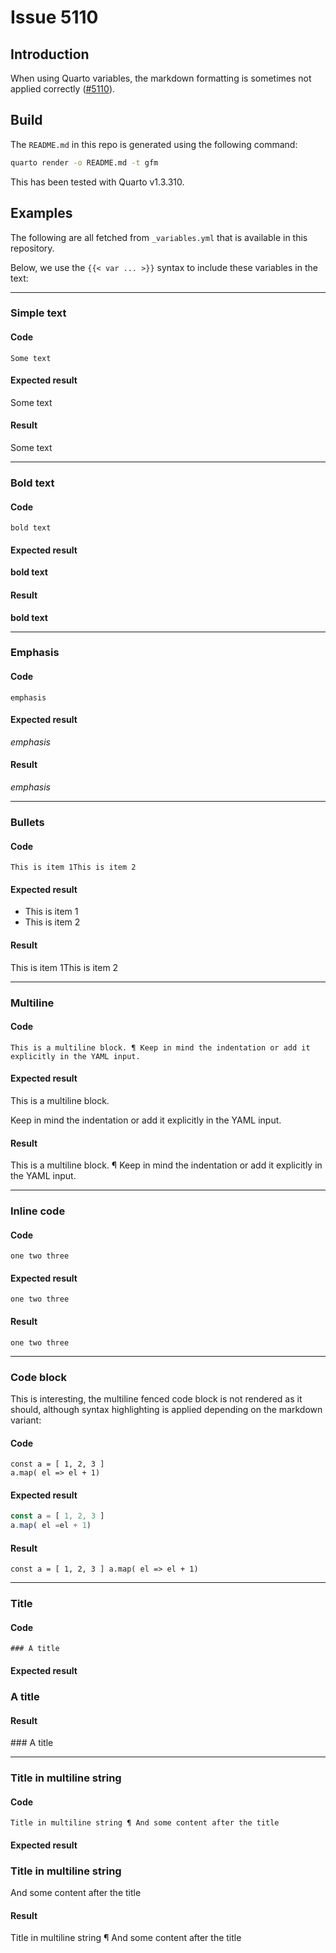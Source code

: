 Issue 5110
================

## Introduction

When using Quarto variables, the markdown formatting is sometimes not
applied correctly
([\#5110](https://github.com/quarto-dev/quarto-cli/issues/5110)).

## Build

The `README.md` in this repo is generated using the following command:

``` sh
quarto render -o README.md -t gfm
```

This has been tested with Quarto v1.3.310.

## Examples

The following are all fetched from `_variables.yml` that is available in
this repository.

Below, we use the `{{< var ... >}}` syntax to include these variables in
the text:

------------------------------------------------------------------------

### Simple text

#### Code

    Some text

#### Expected result

Some text

#### Result

Some text

------------------------------------------------------------------------

### Bold text

#### Code

    bold text

#### Expected result

**bold text**

#### Result

**bold text**

------------------------------------------------------------------------

### Emphasis

#### Code

    emphasis

#### Expected result

*emphasis*

#### Result

*emphasis*

------------------------------------------------------------------------

### Bullets

#### Code

    This is item 1This is item 2

#### Expected result

- This is item 1
- This is item 2

#### Result

This is item 1This is item 2

------------------------------------------------------------------------

### Multiline

#### Code

    This is a multiline block. ¶ Keep in mind the indentation or add it explicitly in the YAML input.

#### Expected result

This is a multiline block.

Keep in mind the indentation or add it explicitly in the YAML input.

#### Result

This is a multiline block. ¶ Keep in mind the indentation or add it
explicitly in the YAML input.

------------------------------------------------------------------------

### Inline code

#### Code

    one two three

#### Expected result

`one two three`

#### Result

`one two three`

------------------------------------------------------------------------

### Code block

This is interesting, the multiline fenced code block is not rendered as
it should, although syntax highlighting is applied depending on the
markdown variant:

#### Code

    const a = [ 1, 2, 3 ]
    a.map( el => el + 1)

#### Expected result

``` js
const a = [ 1, 2, 3 ]
a.map( el =el + 1)
```

#### Result

`const a = [ 1, 2, 3 ]
a.map( el => el + 1)`

------------------------------------------------------------------------

### Title

#### Code

    ### A title

#### Expected result

### A title

#### Result

\### A title

------------------------------------------------------------------------

### Title in multiline string

#### Code

    Title in multiline string ¶ And some content after the title

#### Expected result

### Title in multiline string

And some content after the title

#### Result

Title in multiline string ¶ And some content after the title
